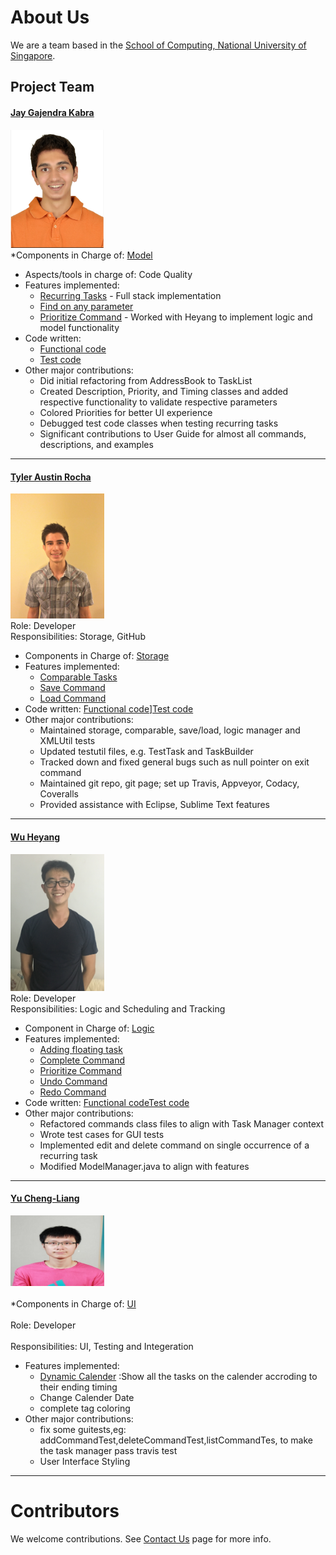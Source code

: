 # About Us

We are a team based in the [School of Computing, National University of Singapore](http://www.comp.nus.edu.sg).

## Project Team

#### [Jay Gajendra Kabra](https://github.com/jay500s)
<img src="images/jay500s.PNG" width="150"><br>
*Components in Charge of: [Model](https://github.com/CS2103JAN2017-T11-B3/main/blob/master/docs/DeveloperGuide.md#2.4) <br>
* Aspects/tools in charge of: Code Quality
* Features implemented:
    * [Recurring Tasks](https://github.com/CS2103JAN2017-T11-B3/main/blob/master/docs/UserGuide.md#3) - Full stack implementation
    * [Find on any parameter](https://github.com/CS2103JAN2017-T11-B3/main/blob/master/docs/UserGuide.md#2.5)
    * [Prioritize Command](https://github.com/CS2103JAN2017-T11-B3/main/blob/master/docs/UserGuide.md#Allocate) - Worked with Heyang to implement logic and model functionality
* Code written:
    * [Functional code](https://github.com/CS2103JAN2017-T11-B3/main/blob/master/collated/main/A0164212U.md)
    * [Test code](https://github.com/CS2103JAN2017-T11-B3/main/blob/master/collated/test/A0164212U.md)
* Other major contributions:
    * Did initial refactoring from AddressBook to TaskList
    * Created Description, Priority, and Timing classes and added respective functionality to validate respective parameters
    * Colored Priorities for better UI experience
    * Debugged test code classes when testing recurring tasks
    * Significant contributions to User Guide for almost all commands, descriptions, and examples

-----

#### [Tyler Austin Rocha](https://github.com/tylerrocha)
<img src="images/tylerrocha.jpg" width="150"><br>
Role: Developer <br>
Responsibilities: Storage, GitHub
* Components in Charge of: [Storage](https://github.com/CS2103JAN2017-T11-B3/main/blob/master/docs/DeveloperGuide.md#storage-component) <br>
* Features implemented:
    * [Comparable Tasks](https://github.com/CS2103JAN2017-T11-B3/main/blob/master/docs/UserGuide.md#2.3.1)
    * [Save Command](https://github.com/CS2103JAN2017-T11-B3/main/blob/master/docs/UserGuide.md#2.11)
    * [Load Command](https://github.com/CS2103JAN2017-T11-B3/main/blob/master/docs/UserGuide.md#2.12)
* Code written: [Functional code](https://github.com/CS2103JAN2017-T11-B3/main/blob/master/collated/main/A0163559U.md)][Test code](https://github.com/CS2103JAN2017-T11-B3/main/blob/master/collated/test/A0163559U.md)
* Other major contributions:
    * Maintained storage, comparable, save/load, logic manager and XMLUtil tests
    * Updated testutil files, e.g. TestTask and TaskBuilder
    * Tracked down and fixed general bugs such as null pointer on exit command
    * Maintained git repo, git page; set up Travis, Appveyor, Codacy, Coveralls
    * Provided assistance with Eclipse, Sublime Text features


-----

#### [Wu Heyang](https://github.com/whyCaiJi)
<img src="images/whycaiji.jpg" width="150"><br>
Role: Developer <br>
Responsibilities: Logic and Scheduling and Tracking
* Component in Charge of: [Logic](https://github.com/CS2103JAN2017-T11-B3/main/blob/master/docs/DeveloperGuide.md#23-logic-component)<br>
* Features implemented:
    * [Adding floating task](https://github.com/CS2103JAN2017-T11-B3/main/blob/master/docs/UserGuide.md#22-adding-a-task-add)
    * [Complete Command](https://github.com/CS2103JAN2017-T11-B3/main/blob/master/docs/UserGuide.md#27-complete-a-task--complete)
    * [Prioritize Command](https://github.com/CS2103JAN2017-T11-B3/main/blob/master/docs/UserGuide.md#28-allocate-priority-to-a-task-prioritize)
    * [Undo Command]()
    * [Redo Command]()
* Code written: [Functional code](https://github.com/CS2103JAN2017-T11-B3/main/blob/master/collated/main/A0113795Y.md)[Test code](https://github.com/CS2103JAN2017-T11-B3/main/blob/master/collated/test/A0113795Y.md)
* Other major contributions:
    * Refactored commands class files to align with Task Manager context
    * Wrote test cases for GUI tests
    * Implemented edit and delete command on single occurrence of a recurring task
    * Modified ModelManager.java to align with features

-----

#### [Yu Cheng-Liang](https://github.com/nuslarry)
<img src="images/chengliang.jpg" width="150"><br><br>
*Components in Charge of: [UI](https://github.com/CS2103JAN2017-T11-B3/main/blob/master/docs/DeveloperGuide.md#model-component) <br><br>
Role: Developer <br><br>
Responsibilities: UI, Testing and Integeration
* Features implemented:
    * [Dynamic Calender](images/Ui.png)  :Show all the tasks on the calender accroding to their ending timing
    * Change Calender Date
    * complete tag coloring
* Other major contributions:
    * fix some guitests,eg: addCommandTest,deleteCommandTest,listCommandTes,
     to make the task manager pass travis test
    * User Interface Styling



-----

# Contributors

We welcome contributions. See [Contact Us](ContactUs.md) page for more info.
